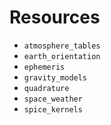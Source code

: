 # Resources

- `atmosphere_tables`
- `earth_orientation`
- `ephemeris`
- `gravity_models`
- `quadrature`
- `space_weather`
- `spice_kernels`